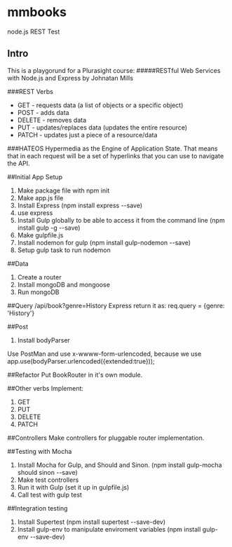 # mmbooks
node.js REST Test

## Intro

This is a playgorund for a Plurasight course:
#####RESTful Web Services with Node.js and Express
by Johnatan Mills

###REST Verbs
* GET - requests data (a list of objects or a specific object)
* POST - adds data
* DELETE - removes data
* PUT - updates/replaces data (updates the entire resource)
* PATCH - updates just a piece of a resource/data

###HATEOS
Hypermedia as the Engine of Application State.
That means that in each request will be a set of hyperlinks that you can use to navigate the API.

##Initial App Setup
1. Make package file with npm init
2. Make app.js file
3. Install Express (npm install express --save)
4. use express
5. Install Gulp globally to be able to access it from the command line (npm install gulp -g --save)
6. Make gulpfile.js
7. Install nodemon for gulp (npm install gulp-nodemon --save)
8. Setup gulp task to run nodemon

##Data
1. Create a router
2. Install mongoDB and mongoose
3. Run mongoDB

##Query
/api/book?genre=History
Express return it as:
req.query = {genre: 'History'}


##Post
1. Install bodyParser

Use PostMan and use x-wwww-form-urlencoded, because we use
app.use(bodyParser.urlencoded({extended:true}));

##Refactor
Put BookRouter in it's own module.

##Other verbs
Implement:
1. GET
2. PUT
3. DELETE
4. PATCH

##Controllers
Make controllers for pluggable router implementation.

##Testing with Mocha
1. Install Mocha for Gulp, and Should and Sinon. (npm install gulp-mocha should sinon --save)
2. Make test controllers
3. Run it with Gulp (set it up in gulpfile.js) 
4. Call test with gulp test

##Integration testing
1. Install Supertest (npm install supertest --save-dev)
2. Install gulp-env to manipulate enviroment variables (npm install gulp-env --save-dev)






